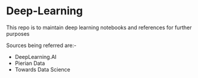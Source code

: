 # Deep-Learning
This repo is to maintain deep learning notebooks and references for further purposes

Sources being referred are:-
* DeepLearning.AI
* Pierian Data
* Towards Data Science
